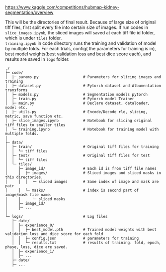 https://www.kaggle.com/competitions/hubmap-kidney-segmentation/overview

This will be the directories of final result. Because of large size of original tiff files, first split every file into certain size of images. If run codes in `slice_images.ipynb`, the sliced images will saved at each tiff file id folder, which is under `tiles` folder.  
`training.ipynb` in code directory runs the training and validation of model by multiple folds. For each trials, config( the parameters for training is in), best model weights(best validation loss and best dice score each), and results are saved in `logs` folder.   
```
./  
├─ code/  
│  ├─ params.py                    # Parameters for slicing images and training  
│  ├─ dataset.py                   # Pytorch dataset and Albumentation transforms  
│  ├─ models.py                    # Segmentation models pytorch  
│  ├─ train.py                     # Pytorch model Trainer
│  ├─ main.py                      # Declare dataset, dataloader, model etc.
│  ├─ utils.py                     # Encode/Decode rle, slicing, metric, save function etc.
│  ├─ slice_images.ipynb           # Notebook for slicing original tiff files to smaller tiles
│  └─ training.ipynb               # Notebook for training model with multiple folds.
│  
├─ data/  
│  ├─ train/                       # Original tiff files for training
│  │  └─ tiff files  
│  ├─ test/                        # Original tiff files for test
│  │  └─ tiff files  
│  └─ tiles/  
│     ├─ image_id/                 # Each id is from tiff file names
│     │  ├─ images/                # Sliced images and sliced masks in this directories.
│     │  │  └─ sliced images       # Same index of image and mask are pair 
│     │  └─ masks/                 # index is second part of image/mask file name.
│     │     └─ sliced masks  
│     ├─ image_id/  
│     ├─ ...  
│  
└─ logs/                           # Log files
   ├─ date/
   │  ├─ experience_0/
   │  │  ├─ best_model.pth         # Trained model weights with best validation loss and dice score for each fold
   │  │  ├─ config.json            # parameters for training
   │  │  └─ results.txt            # results of training. fold, epoch, phase, loss, dice are saved.
   │  ├─ experience_1/
   │  ├─ ...
   ├─ date/  
   ├─ ...
```
